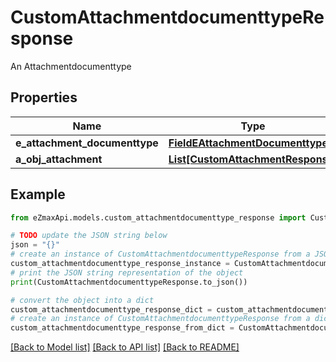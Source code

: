 # CustomAttachmentdocumenttypeResponse

An Attachmentdocumenttype

## Properties

Name | Type | Description | Notes
------------ | ------------- | ------------- | -------------
**e_attachment_documenttype** | [**FieldEAttachmentDocumenttype**](FieldEAttachmentDocumenttype.md) |  | 
**a_obj_attachment** | [**List[CustomAttachmentResponse]**](CustomAttachmentResponse.md) |  | 

## Example

```python
from eZmaxApi.models.custom_attachmentdocumenttype_response import CustomAttachmentdocumenttypeResponse

# TODO update the JSON string below
json = "{}"
# create an instance of CustomAttachmentdocumenttypeResponse from a JSON string
custom_attachmentdocumenttype_response_instance = CustomAttachmentdocumenttypeResponse.from_json(json)
# print the JSON string representation of the object
print(CustomAttachmentdocumenttypeResponse.to_json())

# convert the object into a dict
custom_attachmentdocumenttype_response_dict = custom_attachmentdocumenttype_response_instance.to_dict()
# create an instance of CustomAttachmentdocumenttypeResponse from a dict
custom_attachmentdocumenttype_response_from_dict = CustomAttachmentdocumenttypeResponse.from_dict(custom_attachmentdocumenttype_response_dict)
```
[[Back to Model list]](../README.md#documentation-for-models) [[Back to API list]](../README.md#documentation-for-api-endpoints) [[Back to README]](../README.md)



